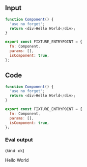 
## Input

```javascript
function Component() {
  'use no forget';
  return <div>Hello World</div>;
}

export const FIXTURE_ENTRYPOINT = {
  fn: Component,
  params: [],
  isComponent: true,
};

```

## Code

```javascript
function Component() {
  "use no forget";
  return <div>Hello World</div>;
}

export const FIXTURE_ENTRYPOINT = {
  fn: Component,
  params: [],
  isComponent: true,
};

```
      
### Eval output
(kind: ok) <div>Hello World</div>